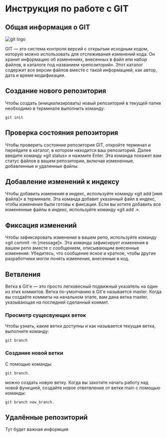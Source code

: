 # **Инструкция по работе с GIT**

## Общая информация о GIT

![git logo](git.jpg)

GIT — это система контроля версий с открытым исходным кодом, которую можно использовать для отслеживания изменений кода. Он хранит информацию об изменениях, внесенных в файл или набор файлов, в каталоге под названием «репозиторий». Этот каталог содержит все версии файлов вместе с такой информацией, как автор, дата и время модификации.

## Создание нового репозитория

Чтобы создать (инициализировать) новый репозиторий в текущей папке необходимо в терминале выполнить команду:

    git init

## Проверка состояния репозитория

Чтобы проверить состояние репозитория GIT, откройте терминал и перейдите в каталог, в котором находится ваш репозиторий. Далее введите команду «git status» и нажмите Enter. Эта команда покажет вам статус файлов в вашем репозитории, включая измененные, добавленные и удаленные файлы.

## Добавление изменений к индексу

Чтобы добавить изменения в индекс, используйте команду «git add [имя файла]» в терминале. Эта команда добавит указанный файл в индекс, чтобы изменения были готовы к фиксации. Если вы хотите добавить все измененные файлы в индекс, используйте команду «git add .».

## Фиксация изменений

Чтобы зафиксировать изменения в вашем репо, используйте команду «git commit -m [message]». Эта команда зафиксирует изменения в вашем репо вместе с сообщением, описывающим внесенные изменения. Убедитесь, что сообщение ясное и краткое, чтобы другие разработчики могли понять изменения, внесенные в код.

## Ветвления

Ветка в Git'е — это просто легковесный подвижный указатель на один из этих коммитов. Ветка по-умолчанию в Git'е называется master. Когда вы создаёте коммиты на начальном этапе, вам дана ветка master, указывающая на последний сделанный коммит. 


### Просмотр сущесвующих веток

Чтобы узнать, какие ветки доступны и как называется текущая ветка,
выполните команду:

    git branch

### Создание новой ветки

С помощью команды:
    
    git branch.

можно создать новую ветку. Когда вы захотите начать работу над новой функцией, создайте новое ответвление от ветки main с помощью команды:
    
    git branch new_branch.

## Удалённые репозиторий

Тут будет важная информция